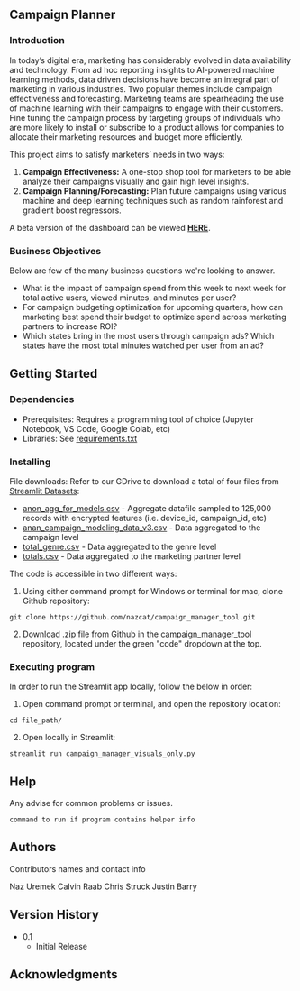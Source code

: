 ## Campaign Planner


### Introduction

In today’s digital era, marketing has considerably evolved in data availability and technology. From ad hoc reporting insights to AI-powered machine learning methods, data driven decisions have become an integral part of marketing in various industries. Two popular themes include campaign effectiveness and forecasting. Marketing teams are spearheading the use of machine learning with their campaigns to engage with their customers. Fine tuning the campaign process by targeting groups of individuals who are more likely to install or subscribe to a product allows for companies to allocate their marketing resources and budget more efficiently.

This project aims to satisfy marketers’ needs in two ways: 
1. <b>Campaign Effectiveness:</b> A one-stop shop tool for marketers to be able analyze their campaigns visually and gain high level insights.
2. <b>Campaign Planning/Forecasting:</b> Plan future campaigns using various machine and deep learning techniques such as random rainforest and gradient boost regressors.

A beta version of the dashboard can be viewed <b>[HERE](https://campaign-manager.streamlit.app/)</b>.


### Business Objectives

Below are few of the many business questions we're looking to answer.
- What is the impact of campaign spend from this week to next week for total active users, viewed minutes, and minutes per user?
- For campaign budgeting optimization for upcoming quarters, how can marketing best spend their budget to optimize spend across marketing partners to increase ROI?
- Which states bring in the most users through campaign ads? Which states have the most total minutes watched per user from an ad?


## Getting Started

### Dependencies

- Prerequisites: Requires a programming tool of choice (Jupyter Notebook, VS Code, Google Colab, etc)
- Libraries: See [requirements.txt](https://github.com/nazcat/campaign_manager_tool/blob/main/requirements.txt)

### Installing

File downloads: Refer to our GDrive to download a total of four files from [Streamlit Datasets](https://drive.google.com/drive/folders/1_Tq1ZCAZNYtc6vUbpKIpBLeoZeKRvH38?usp=sharing):
  - [anon_agg_for_models.csv](https://drive.google.com/file/d/1PZzmOjY8bl-ZSRmrPxTx1pmU6sXmuV3x/view?usp=sharing) -  Aggregate datafile sampled to 125,000 records with encrypted features (i.e. device_id, campaign_id, etc)
  - [anan_campaign_modeling_data_v3.csv](https://drive.google.com/file/d/1RQabm5Sh0MtiJoi1zKyHGJc049y09JBB/view?usp=sharing) - Data aggregated to the campaign level
  - [total_genre.csv](https://drive.google.com/file/d/19PRykaEUS-lHebwqvpzBe4v5OGNmAUmh/view?usp=sharing) - Data aggregated to the genre level
  - [totals.csv](https://drive.google.com/file/d/1PHRAEzjbOcjqLb3I4aZbHwM2-iezdo0G/view?usp=sharing) - Data aggregated to the marketing partner level

The code is accessible in two different ways:
1. Using either command prompt for Windows or terminal for mac, clone Github repository:
```
git clone https://github.com/nazcat/campaign_manager_tool.git
```
2. Download .zip file from Github in the [campaign_manager_tool](https://github.com/nazcat/campaign_manager_tool/) repository, located under the green "code" dropdown at the top.


### Executing program

In order to run the Streamlit app locally, follow the below in order:
1. Open command prompt or terminal, and open the repository location:
```
cd file_path/
```
2. Open locally in Streamlit:
```
streamlit run campaign_manager_visuals_only.py
```

## Help

Any advise for common problems or issues.
```
command to run if program contains helper info
```

## Authors

Contributors names and contact info

Naz Uremek
Calvin Raab
Chris Struck
Justin Barry

## Version History

* 0.1
    * Initial Release


## Acknowledgments
